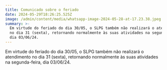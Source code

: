 ```yaml
---
title: Comunicado sobre o feriado
date: 2024-05-29T18:26:25.525Z
image: /admin/content/media/whatsapp-image-2024-05-28-at-17.23.38.jpeg
summary: >-
  Em virtude do feriado do dia 30/05, o SLPG também não realizará o atendimento
  no dia 31 (sexta), retornando normalmente às suas atividades na segunda-feira,
  dia 03/06/24.
---
```

Em virtude do feriado do dia 30/05, o SLPG também não realizará o atendimento no dia 31 (sexta), retornando normalmente às suas atividades na segunda-feira, dia 03/06/24.
